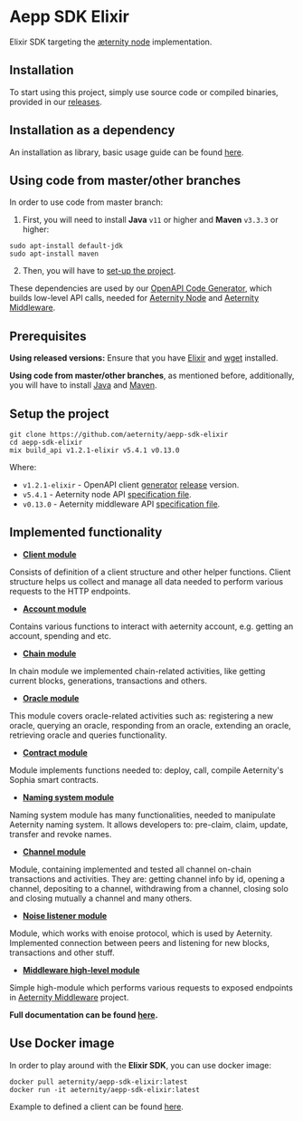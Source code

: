 # Aepp SDK Elixir

Elixir SDK targeting the [æternity node](https://github.com/aeternity/aeternity) implementation.

## Installation
To start using this project, simply use source code or compiled binaries, provided in our [releases](https://github.com/aeternity/aepp-sdk-elixir/releases).
## Installation as a dependency
An installation as library, basic usage guide can be found [here](https://github.com/aeternity/aepp-sdk-elixir/tree/master/examples/usage.md).
## Using code from master/other branches
In order to use code from master branch:
1. First, you will need to install **Java** `v11` or higher and **Maven** `v3.3.3` or higher:
```
sudo apt-install default-jdk
sudo apt-install maven
```
2. Then, you will have to [set-up the project](https://github.com/aeternity/aepp-sdk-elixir#setup-the-project).

These dependencies are used by our [OpenAPI Code Generator](https://github.com/aeternity/openapi-generator), which builds low-level API calls, needed for [Aeternity Node](https://github.com/aeternity/aeternity) and [Aeternity Middleware](https://github.com/aeternity/aepp-middleware).

## Prerequisites
**Using released versions:**
Ensure that you have [Elixir](https://elixir-lang.org/install.html) and [wget](https://www.gnu.org/software/wget/) installed.

**Using code from master/other branches**, as mentioned before, additionally, you will have to install [Java](https://java.com/en/download/help/download_options.xml) and [Maven](https://maven.apache.org/install.html).

## Setup the project
```
git clone https://github.com/aeternity/aepp-sdk-elixir
cd aepp-sdk-elixir
mix build_api v1.2.1-elixir v5.4.1 v0.13.0
```
Where:
 - `v1.2.1-elixir` - OpenAPI client [generator](https://github.com/aeternity/openapi-generator/tree/elixir-adjustment#openapi-generator) [release](https://github.com/aeternity/openapi-generator/releases) version.
 - `v5.4.1` - Aeternity node API [specification file](https://github.com/aeternity/aeternity/blob/v5.4.1/apps/aehttp/priv/swagger.yaml).
 - `v0.13.0` - Aeternity middleware API [specification file](https://github.com/aeternity/aepp-middleware/blob/v0.13.0/swagger/swagger.json).

## Implemented functionality
- [**Client module**](http://aeternity.com/aepp-sdk-elixir/AeppSDK.Client.html#content)

Consists of definition of a client structure and other helper functions. Client structure helps us collect and manage all data needed to perform various requests to the HTTP endpoints.

- [**Account module**](http://aeternity.com/aepp-sdk-elixir/AeppSDK.Account.html#content)

Contains various functions to interact with aeternity account, e.g. getting an account, spending and etc.

- [**Chain module**](http://aeternity.com/aepp-sdk-elixir/AeppSDK.Chain.html#content)

In chain module we implemented chain-related activities, like getting current blocks, generations, transactions and others.

- [**Oracle module**](http://aeternity.com/aepp-sdk-elixir/AeppSDK.Oracle.html#content)

This module covers oracle-related activities such as: registering a new oracle, querying an oracle, responding from an oracle, extending an oracle, retrieving oracle and queries functionality.

- [**Contract module**](http://aeternity.com/aepp-sdk-elixir/AeppSDK.Contract.html#content)

Module implements functions needed to: deploy, call, compile Aeternity's Sophia smart contracts.

- [**Naming system module**](http://aeternity.com/aepp-sdk-elixir/AeppSDK.AENS.html#content)

Naming system module has many functionalities, needed to manipulate Aeternity naming system. It allows developers to: pre-claim, claim, update, transfer and revoke names.

- [**Channel module**](http://aeternity.com/aepp-sdk-elixir/AeppSDK.Channel.OnChain.html#content)

Module, containing implemented and tested all channel on-chain transactions and activities. They are: getting channel info by id, opening a channel, depositing to a channel, withdrawing from a channel, closing solo and closing mutually a channel and many others.

- [**Noise listener module**](http://aeternity.com/aepp-sdk-elixir/AeppSDK.Listener.html#content)

Module, which works with enoise protocol, which is used by Aeternity. Implemented connection between peers and listening for new blocks, transactions and other stuff.

- [**Middleware high-level module**](http://aeternity.com/aepp-sdk-elixir/AeppSDK.Middleware.html#content)

Simple high-module which performs various requests to exposed endpoints in [Aeternity Middleware](https://github.com/aeternity/aepp-middleware) project.

**Full documentation can be found [here](http://aeternity.com/aepp-sdk-elixir/api-reference.html).**

## Use Docker image
In order to play around with the **Elixir SDK**, you can use docker image:

```
docker pull aeternity/aepp-sdk-elixir:latest
docker run -it aeternity/aepp-sdk-elixir:latest
```
Example to defined a client can be found [here](https://github.com/aeternity/aepp-sdk-elixir/blob/master/examples/usage.md#define-a-client).